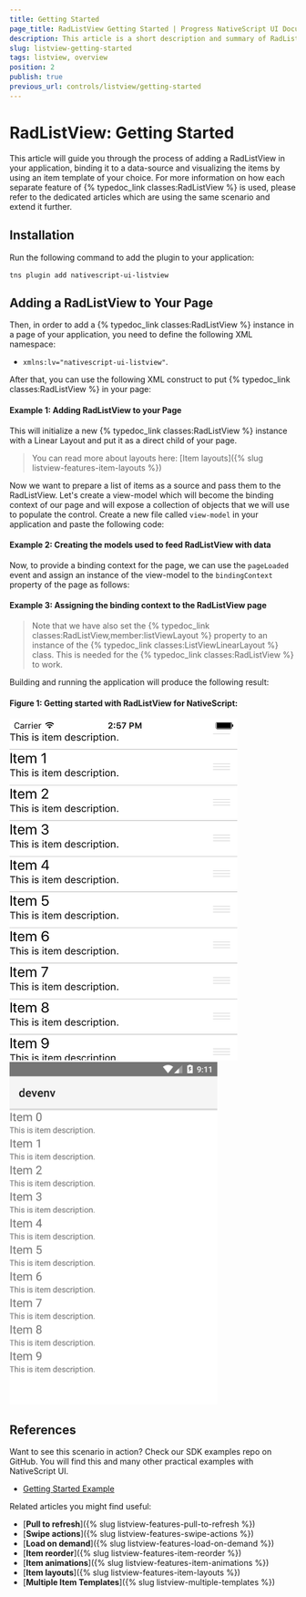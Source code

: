 ```yaml
---
title: Getting Started
page_title: RadListView Getting Started | Progress NativeScript UI Documentation
description: This article is a short description and summary of RadListView's features.
slug: listview-getting-started
tags: listview, overview
position: 2
publish: true
previous_url: controls/listview/getting-started
---
```

# RadListView: Getting Started
This article will guide you through the process of adding a RadListView in your application, binding it to a data-source and visualizing the items by using an item template of your choice. For more information on how each separate feature of {% typedoc_link classes:RadListView %} is used, please refer to the dedicated articles which are using the same scenario and extend it further.

## Installation
Run the following command to add the plugin to your application:

```
tns plugin add nativescript-ui-listview
```

## Adding a RadListView to Your Page
Then, in order to add a {% typedoc_link classes:RadListView %} instance in a page of your application, you need to define the following XML namespace:

- `xmlns:lv="nativescript-ui-listview"`.

After that, you can use the following XML construct to put {% typedoc_link classes:RadListView %} in your page:

#### __Example 1: Adding RadListView to your Page__

<snippet id='listview-first-look'/>

This will initialize a new {% typedoc_link classes:RadListView %} instance with a Linear Layout and put it as a direct child of your page.

> You can read more about layouts here: [Item layouts]({% slug listview-features-item-layouts %})

Now we want to prepare a list of items as a source and pass them to the RadListView. Let's create a view-model which will become the binding context of our page and will expose a collection of objects that we will use to populate the control. Create a new file called `view-model` in your application and paste the following code:

#### __Example 2: Creating the models used to feed RadListView with data__

<snippet id='listview-first-look-model'/>

Now, to provide a binding context for the page, we can use the `pageLoaded` event and assign an instance of the view-model to the `bindingContext` property of the page as follows:

#### __Example 3: Assigning the binding context to the RadListView page__

<snippet id='listview-first-look-context'/>

> Note that we have also set the {% typedoc_link classes:RadListView,member:listViewLayout %} property to an instance of the {% typedoc_link classes:ListViewLinearLayout %} class. This is needed for the {% typedoc_link classes:RadListView %} to work.

Building and running the application will produce the following result:

#### __Figure 1: Getting started with RadListView for NativeScript:__

![TelerikUI-RadListView-Getting-Started](../../img/ns_ui/list-view-getting-started_1.png "iOS") ![TelerikUI-RadListView-Getting-Started](../../img/ns_ui/list-view-getting-started_2.png "Android")

## References
Want to see this scenario in action?
Check our SDK examples repo on GitHub. You will find this and many other practical examples with NativeScript UI.

* [Getting Started Example](https://github.com/telerik/nativescript-ui-samples/tree/master/listview/app/examples/getting-started)

Related articles you might find useful:

* [**Pull to refresh**]({% slug listview-features-pull-to-refresh %})
* [**Swipe actions**]({% slug listview-features-swipe-actions %})
* [**Load on demand**]({% slug listview-features-load-on-demand %})
* [**Item reorder**]({% slug listview-features-item-reorder %})
* [**Item animations**]({% slug listview-features-item-animations %})
* [**Item layouts**]({% slug listview-features-item-layouts %})
* [**Multiple Item Templates**]({% slug listview-multiple-templates %})
